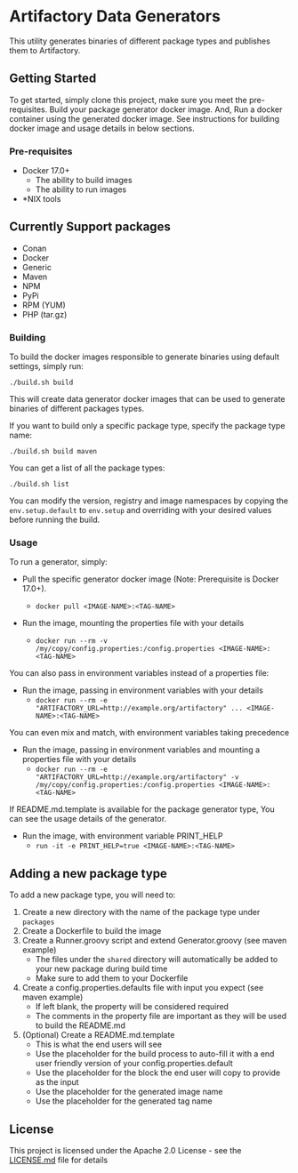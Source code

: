 # Artifactory Data Generators

This utility generates binaries of different package types and publishes them to Artifactory.

## Getting Started

To get started, simply clone this project, make sure you meet the pre-requisites. 
Build your package generator docker image. And, Run a docker container using the generated docker image.
See instructions for building docker image and usage details in below sections.
 
### Pre-requisites

* Docker 17.0+
  * The ability to build images
  * The ability to run images
* *NIX tools

## Currently Support packages

* Conan
* Docker
* Generic
* Maven
* NPM
* PyPi
* RPM (YUM)
* PHP (tar.gz)

### Building

To build the docker images responsible to generate binaries using default settings, simply run:

```./build.sh build```

This will create data generator docker images that can be used to generate binaries of different packages types.

If you want to build only a specific package type, specify the package type name:

```./build.sh build maven```

You can get a list of all the package types:

```./build.sh list```

You can modify the version, registry and image namespaces by copying the `env.setup.default` to 
`env.setup` and overriding with your desired values before running the build.

### Usage

To run a generator, simply:

* Pull the specific generator docker image (Note: Prerequisite is Docker 17.0+). 
    * `docker pull <IMAGE-NAME>:<TAG-NAME>`
    
*  Run the image, mounting the properties file with your details
    * `docker run --rm -v /my/copy/config.properties:/config.properties <IMAGE-NAME>:<TAG-NAME>`

You can also pass in environment variables instead of a properties file:

* Run the image, passing in environment variables with your details
     * `docker run --rm -e "ARTIFACTORY_URL=http://example.org/artifactory" ... <IMAGE-NAME>:<TAG-NAME>`

You can even mix and match, with environment variables taking precedence

* Run the image, passing in environment variables and mounting a properties file with your details
    * `docker run --rm -e "ARTIFACTORY_URL=http://example.org/artifactory" -v /my/copy/config.properties:/config.properties <IMAGE-NAME>:<TAG-NAME>`

If README.md.template is available for the package generator type, You can see the usage details of the generator.
* Run the image, with environment variable PRINT_HELP   
    * `run -it -e PRINT_HELP=true <IMAGE-NAME>:<TAG-NAME>`


## Adding a new package type

To add a new package type, you will need to:

1. Create a new directory with the name of the package type under `packages`
2. Create a Dockerfile to build the image
3. Create a Runner.groovy script and extend Generator.groovy (see maven example)
    * The files under the `shared` directory will automatically be added to your new package during build time
    * Make sure to add them to your Dockerfile
4. Create a config.properties.defaults file with input you expect (see maven example)
    * If left blank, the property will be considered required
    * The comments in the property file are important as they will be used to build the README.md
5. (Optional) Create a README.md.template
    * This is what the end users will see 
    * Use the placeholder <INPUT-TABLE> for the build process to auto-fill it with a end user friendly version of your config.properties.default
    * Use the placeholder <INPUT-FILE> for the block the end user will copy to provide as the input
    * Use the placeholder <IMAGE-NAME> for the generated image name
    * Use the placeholder <TAG-NAME> for the generated tag name


## License

This project is licensed under the Apache 2.0 License - see the [LICENSE.md](LICENSE.md) file for details
